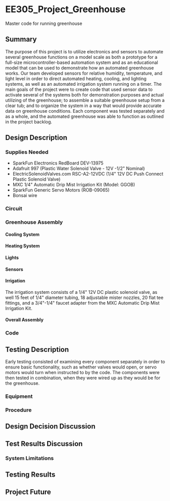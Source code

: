 # EE305_Project_Greenhouse
Master code for running greenhouse
## Summary
The purpose of this project is to utilize electronics and sensors to automate several greenhouse functions on a model scale as both a prototype for a full-size microcontroller-based automation system and as an educational model that can be used to demonstrate how an automated greenhouse works. Our team developed sensors for relative humidity, temperature, and light level in order to direct automated heating, cooling, and lighting systems, as well as an automated irrigation system running on a timer. The main goals of the project were to create code that used sensor data to activate several of the systems both for demonstration purposes and actual utilizing of the greenhouse; to assemble a suitable greenhouse setup from a clear tub; and to organize the system in a way that would provide accurate data on greenhouse conditions. Each component was tested separately and as a whole, and the automated greenhouse was able to function as outlined in the project backlog.
## Design Description
### Supplies Needed
- SparkFun Electronics RedBoard DEV-13975
- Adafruit 997 (Plastic Water Solenoid Valve - 12V -1/2" Nominal)
- ElectricSolenoidValves.com RSC-A2-12VDC (1/4" 12V DC Push Connect Plastic Solenoid Valve)
- MXC 1/4" Automatic Drip Mist Irrigation Kit (Model: GGOB)
- SparkFun Generic Servo Motors (ROB-09065)
- Bonsai wire
### Circuit
### Greenhouse Assembly
#### Cooling System
#### Heating System
#### Lights
#### Sensors
#### Irrigation
The irrigation system consists of a 1/4" 12V DC plastic solenoid valve, as well 15 feet of 1/4" diameter tubing, 18 adjustable mister nozzles, 20 flat tee fittings, and a 3/4"-1/4" faucet adapter from the MXC Automatic Drip Mist Irrigation Kit. 
#### Overall Assembly
### Code

## Testing Description
Early testing consisted of examining every component separately in order to ensure basic functionality, such as whether valves would open, or servo motors would turn when instructed to by the code. The components were then tested in combination, when they were wired up as they would be for the greenhouse. 
### Equipment
### Procedure
## Design Decision Discussion
## Test Results Discussion
### System Limitations
## Testing Results
## Project Future
